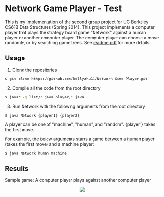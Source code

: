 
# Network Game Player - Test
This is my implementation of the second group project for UC Berkeley CS61B Data Structures (Spring 2014). This project implements a computer player that plays the strategy board game "Network" against a human player or another computer player. The computer player can choose a move randomly, or by searching game trees. See [readme.pdf](https://github.com/kellyzhu11/network-game-player/blob/master/readme.pdf) for more details.

## Usage
 1. Clone the repositories
 
 ```bash
 $ git clone https://github.com/kellyzhu11/Network-Game-Player.git
 ```
 
 2. Compile all the code from the root directory
 
```bash
$ javac -g list/*.java player/*.java
```

3. Run Network with the following arguments from the root directory

```bash
$ java Network {player1} {player2}
```

A player can be one of "machine", "human", and "random". {player1} takes the first move.

For example, the below arguments starts a game between a human player (takes the first move) and a machine player:

```bash
$ java Network human machine
```

## Results
Sample game: A computer player plays against another computer player

<p align="center">
  <img src="https://raw.githubusercontent.com/kellyzhu11/network-game-player/master/sample_game.gif" />
</p>
